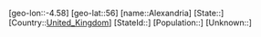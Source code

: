 ﻿---
location: [56,-4.58]
type: City
tags:
- geo/City


SpocWebEntityId: 28730
isDeleted: false
confidential: public

---
[geo-lon::-4.58]
[geo-lat::56]
[name::Alexandria]
[State::]
[Country::[United_Kingdom](geo/Continent/Europe/United_Kingdom.md)]
[StateId::]
[Population::]
[Unknown::]

